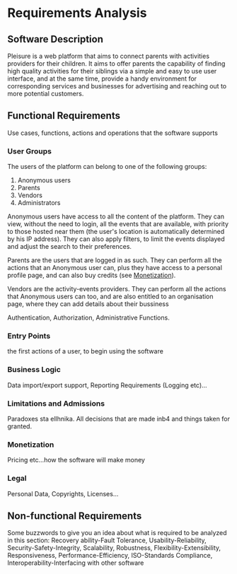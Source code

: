 # Requirements Analysis
## Software Description
Pleisure is a web platform that aims to connect parents with activities providers for their children. It aims to offer parents the capability of finding high quality activities for their siblings via a simple and easy to use user interface, and at the same time, provide a handy environment for corresponding services and businesses for advertising and reaching out to more potential customers.
## Functional Requirements
Use cases, functions, actions and operations that the software supports
### User Groups
The users of the platform can belong to one of the following groups:

1. Anonymous users
2. Parents
3. Vendors
4. Administrators

Anonymous users have access to all the content of the platform. They can view, without the need to login, all the events that are available, with priority to those hosted near them (the user's location is automatically determined by his IP address). They can also apply filters, to limit the events displayed and adjust the search to their preferences.

Parents are the users that are logged in as such. They can perform all the actions that an Anonymous user can, plus they have access to a personal profile page, and can also buy credits (see [Monetization](#Monetization)).

Vendors are the activity-events providers. They can perform all the actions that Anonymous users can too, and are also entitled to an organisation page, where they can add details about their bussiness

Authentication, Authorization, Administrative Functions. 
### Entry Points
the first actions of a user, to begin using the software
### Business Logic
Data import/export support, Reporting Requirements (Logging etc)...
### Limitations and Admissions
Paradoxes sta ellhnika. All decisions that are made inb4 and things taken for granted.
### Monetization
Pricing etc...how the software will make money
### Legal
Personal Data, Copyrights, Licenses...
## Non-functional Requirements
Some buzzwords to give you an idea about what is required to be analyzed in this section:
Recovery ability-Fault Tolerance, Usability-Reliability, Security-Safety-Integrity, Scalability, Robustness, Flexibility-Extensibility, Responsiveness, Performance-Efficiency, ISO-Standards Compliance, Interoperability-Interfacing with other software